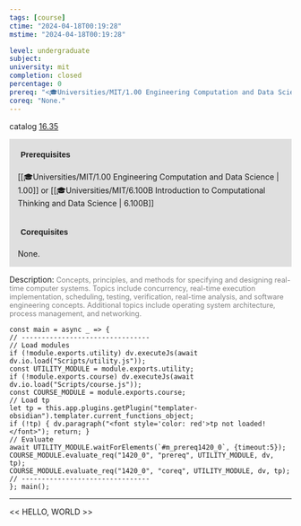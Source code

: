 ```yaml
---
tags: [course]
ctime: "2024-04-18T00:19:28"
mstime: "2024-04-18T00:19:28"

level: undergraduate
subject: 
university: mit
completion: closed
percentage: 0
prereq: "<🎓Universities/MIT/1.00 Engineering Computation and Data Science> or <🎓Universities/MIT/6.100B Introduction to Computational Thinking and Data Science>"
coreq: "None."
---
```


catalog [16.35](http://student.mit.edu/catalog/m16a.html#16.35)

<span style="display: block; padding: 15px; background-color: rgb(100, 100, 100, 0.2);"><font id="m_prereq1420_0" style="display: block; font-family: Arial, sans-serif; font-weight: bold; padding: 5px">Prerequisites</font><br><span id="prereq1420_0">[[🎓Universities/MIT/1.00 Engineering Computation and Data Science | 1.00]] or [[🎓Universities/MIT/6.100B Introduction to Computational Thinking and Data Science | 6.100B]]</span></span>
<span style="display: block; padding: 15px; background-color: rgb(100, 100, 100, 0.2);"><font id="m_coreq1420_0" style="display: block; font-family: Arial, sans-serif; font-weight: bold; padding: 5px">Corequisites</font><br><span id="coreq1420_0">None.</span></span>

<font style="">Description:</font>
<font style="color: grey; font-size: 0.8rem;">Concepts, principles, and methods for specifying and designing real-time computer systems. Topics include concurrency, real-time execution implementation, scheduling, testing, verification, real-time analysis, and software engineering concepts. Additional topics include operating system architecture, process management, and networking.</font>

```dataviewjs
const main = async _ => {
// --------------------------------
// Load modules
if (!module.exports.utility) dv.executeJs(await dv.io.load("Scripts/utility.js"));
const UTILITY_MODULE = module.exports.utility;
if (!module.exports.course) dv.executeJs(await dv.io.load("Scripts/course.js"));
const COURSE_MODULE = module.exports.course;
// Load tp
let tp = this.app.plugins.getPlugin("templater-obsidian").templater.current_functions_object;
if (!tp) { dv.paragraph("<font style='color: red'>tp not loaded!</font>"); return; }
// Evaluate
await UTILITY_MODULE.waitForElements(`#m_prereq1420_0`, {timeout:5});
COURSE_MODULE.evaluate_req("1420_0", "prereq", UTILITY_MODULE, dv, tp);
COURSE_MODULE.evaluate_req("1420_0", "coreq", UTILITY_MODULE, dv, tp);
// --------------------------------
}; main();
```

---

<< HELLO, WORLD >>
